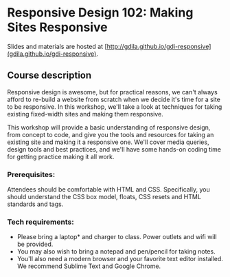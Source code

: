 # Responsive Design 102: Making Sites Responsive

Slides and materials are hosted at [http://gdila.github.io/gdi-responsive](gdila.github.io/gdi-responsive).

## Course description

Responsive design is awesome, but for practical reasons, we can't always afford to re-build a website from scratch when we decide it's time for a site to be responsive. In this workshop, we'll take a look at techniques for taking existing fixed-width sites and making them responsive.

This workshop will provide a basic understanding of responsive design, from concept to code, and give you the tools and resources for taking an existing site and making it a responsive one. We'll cover media queries, design tools and best practices, and we'll have some hands-on coding time for getting practice making it all work.


### Prerequisites:

Attendees should be comfortable with HTML and CSS. Specifically, you should understand the CSS box model, floats, CSS resets and HTML standards and tags.



### Tech requirements:

 - Please bring a laptop* and charger to class. Power outlets and wifi will be provided.
 - You may also wish to bring a notepad and pen/pencil for taking notes.
 - You'll also need a modern browser and your favorite text editor installed. We recommend Sublime Text and Google Chrome.